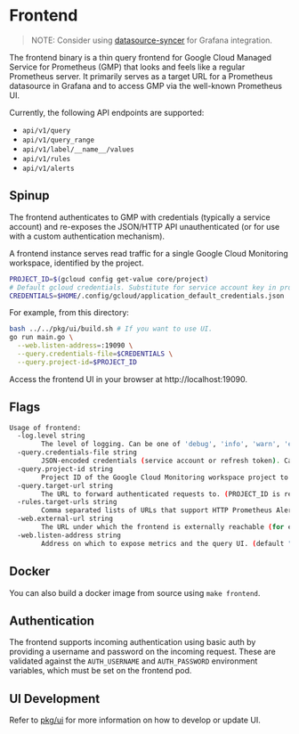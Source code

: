 # Frontend

> NOTE: Consider using [datasource-syncer](../datasource-syncer) for Grafana integration.

The frontend binary is a thin query frontend for Google Cloud Managed Service
for Prometheus (GMP) that looks and feels like a regular Prometheus server.
It primarily serves as a target URL for a Prometheus datasource in Grafana
and to access GMP via the well-known Prometheus UI.

Currently, the following API endpoints are supported:

* `api/v1/query`
* `api/v1/query_range`
* `api/v1/label/__name__/values`
* `api/v1/rules`
* `api/v1/alerts`

## Spinup

The frontend authenticates to GMP with credentials (typically a service account) and re-exposes
the JSON/HTTP API unauthenticated (or for use with a custom authentication mechanism).

A frontend instance serves read traffic for a single Google Cloud Monitoring workspace, identified
by the project.

```bash
PROJECT_ID=$(gcloud config get-value core/project)
# Default gcloud credentials. Substitute for service account key in production.
CREDENTIALS=$HOME/.config/gcloud/application_default_credentials.json
```

For example, from this directory:

```bash
bash ../../pkg/ui/build.sh # If you want to use UI.
go run main.go \
  --web.listen-address=:19090 \
  --query.credentials-file=$CREDENTIALS \
  --query.project-id=$PROJECT_ID
```

Access the frontend UI in your browser at http://localhost:19090.

## Flags

```bash mdox-exec="bash hack/format_help.sh frontend"
Usage of frontend:
  -log.level string
    	The level of logging. Can be one of 'debug', 'info', 'warn', 'error' (default "info")
  -query.credentials-file string
    	JSON-encoded credentials (service account or refresh token). Can be left empty if default credentials have sufficient permission.
  -query.project-id string
    	Project ID of the Google Cloud Monitoring workspace project to query.
  -query.target-url string
    	The URL to forward authenticated requests to. (PROJECT_ID is replaced with the --query.project-id flag.) (default "https://monitoring.googleapis.com/v1/projects/PROJECT_ID/location/global/prometheus")
  -rules.target-urls string
    	Comma separated lists of URLs that support HTTP Prometheus Alert and Rules APIs (/api/v1/alerts, /api/v1/rules), e.g. GMP rule-evaluator. NOTE: Results are merged as-is, no sorting and deduplication is done. (default "http://rule-evaluator.gmp-system.svc.cluster.local:19092")
  -web.external-url string
    	The URL under which the frontend is externally reachable (for example, if it is served via a reverse proxy). Used for generating relative and absolute links back to the frontend itself. If the URL has a path portion, it will be used to prefix served HTTP endpoints. If omitted, relevant URL components will be derived automatically.
  -web.listen-address string
    	Address on which to expose metrics and the query UI. (default ":19090")
```

## Docker

You can also build a docker image from source using `make frontend`.

## Authentication

The frontend supports incoming authentication using basic auth by providing a
username and password on the incoming request. These are validated against the
`AUTH_USERNAME` and `AUTH_PASSWORD` environment variables, which must be set
on the frontend pod.

## UI Development

Refer to [pkg/ui](/pkg/ui/README.md) for more information on how to develop or
update UI.
